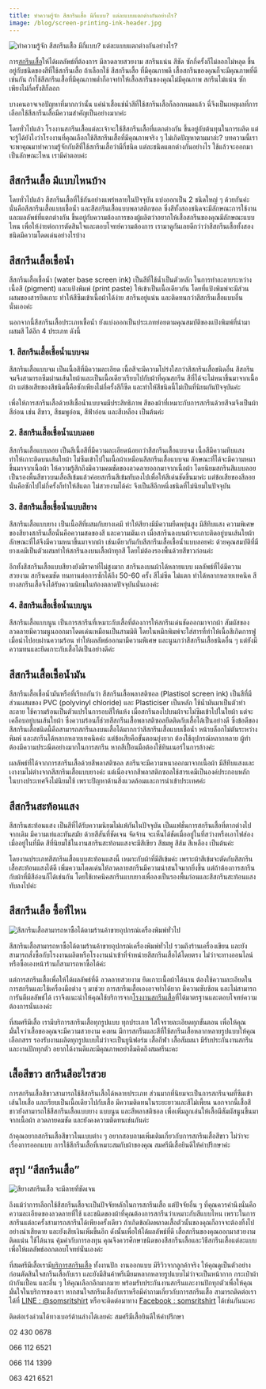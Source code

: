 ```yaml
---
title: ทำความรู้จัก สีสกรีนเสื้อ มีกี่แบบ? แต่ละแบบแตกต่างกันอย่างไร?
image: /blog/screen-printing-ink-header.jpg
---
```

![ทำความรู้จัก สีสกรีนเสื้อ มีกี่แบบ? แต่ละแบบแตกต่างกันอย่างไร?](/blog/screen-printing-ink-1.jpg)

การ[สกรีนเสื้อ](screen-t-shirt-service)ให้ได้ผลลัพธ์ที่ต้องการ มีลวดลายสวยงาม สกรีนแน่น สีชัด ซักกี่ครั้งก็ไม่ลอกไม่หลุด ขึ้นอยู่กับชนิดของสีที่ใช้สกรีนเสื้อ ถ้าเลือกใช้ สีสกรีนเสื้อ ที่มีคุณภาพดี เสื้อสกรีนของคุณก็จะมีคุณภาพที่ดีเช่นกัน ถ้าใช้สีสกรีนเสื้อที่มีคุณภาพต่ำก็อาจทำให้เสื้อสกรีนของคุณไม่มีคุณภาพ สกรีนไม่แน่น ซักเพียงไม่กี่ครั้งสีก็ลอก

บางคนอาจเจอปัญหาที่มากกว่านั้น แค่นำเสื้อแช่น้ำสีที่ใช้สกรีนเสื้อก็ลอกหมดแล้ว นี่จึงเป็นเหตุผลที่การเลือกใช้สีสกรีนเสื้อมีความสำคัญเป็นอย่างมากค่ะ

โดยทั่วไปแล้ว โรงงานสกรีนเสื้อแต่ละเจ้าจะใช้สีสกรีนเสื้อที่แตกต่างกัน ขึ้นอยู่กับต้นทุนในการผลิต แต่จะรู้ได้ยังไงว่าโรงงานที่คุณเลือกใช้สีสกรีนเสื้อที่มีคุณภาพจริง ๆ ไม่เกิดปัญหาตามมาล่ะ? บทความนี้เราจะพาคุณมาทำความรู้จักกับสีที่ใช้สกรีนเสื้อว่ามีกี่ชนิด แต่ละชนิดแตกต่างกันอย่างไร ใช้แล้วจะออกมาเป็นลักษณะไหน เรามีคำตอบค่ะ

## สีสกรีนเสื้อ มีแบบไหนบ้าง

โดยทั่วไปแล้ว สีสกรีนเสื้อที่ใช้กันอย่างแพร่หลายในปัจจุบัน แบ่งออกเป็น 2 ชนิดใหญ่ ๆ ด้วยกันค่ะ นั่นคือสีสกรีนเสื้อแบบเชื้อน้ำ และสีสกรีนเสื้อแบบพลาสติกซอล ซึ่งสีทั้งสองชนิดจะมีลักษณะการใช้งานและผลลัพธ์ที่แตกต่างกัน  ขึ้นอยู่กับความต้องการของผู้ผลิตว่าอยากให้เสื้อสกรีนของคุณมีลักษณะแบบไหน เพื่อให้ง่ายต่อการตัดสินใจและตอบโจทย์ความต้องการ เรามาดูกันเลยดีกว่าว่าสีสกรีนเสื้อทั้งสองชนิดมีความโดดเด่นอย่างไรบ้าง

## สีสกรีนเสื้อเชื้อน้ำ

สีสกรีนเสื้อเชื้อน้ำ (water base screen ink) เป็นสีที่ใช้น้ำเป็นตัวหลัก ในการทำละลายระหว่างเนื้อสี (pigment) และแป้งพิมพ์ (print paste) ให้เข้าเป็นเนื้อเดียวกัน โดยที่แป้งพิมพ์จะมีส่วนผสมของสารยึดเกาะ ทำให้สีซึมเข้าเนื้อผ้าได้ง่าย สกรีนอยู่แน่น และติดทนกว่าสีสกรีนเสื้อแบบอื่นนั่นเองค่ะ 

นอกจากนี้สีสกรีนเสื้อประเภทเชื้อน้ำ ยังแบ่งออกเป็นประเภทย่อยตามคุณสมบัติของแป้งพิมพ์ที่นำมาผสมสี ได้อีก 4 ประเภท ดังนี้

### 1. สีสกรีนเสื้อเชื้อน้ำแบบจม

สีสกรีนเสื้อแบบจม เป็นเนื้อสีที่มีความละเอียด เนื้อสีจะมีความโปร่งใสกว่าสีสกรีนเสื้อชนิดอื่น สีสกรีนจมจึงสามารถซึมผ่านเส้นใยผ้าและเป็นเนื้อเดียวเรียบไปกับผ้าที่คุณสกรีน สีที่ได้จะไม่หนาขึ้นมาจากเนื้อผ้า แต่ข้อเสียของสีชนิดนี้คือซักเพียงไม่กี่ครั้งสีก็ซีด และทำใหัสีชนิดนี้ไม่เป็นที่นิยมกันปัจจุบันค่ะ

เพื่อให้การสกรีนเสื้อด้วยสีเชื้อน้ำแบบจมมีประสิทธิภาพ สีของผ้าที่เหมาะกับการสกรีนด้วยสีจมจึงเป็นผ้าสีอ่อน เช่น สีขาว, สีชมพูอ่อน, สีฟ้าอ่อน และสีเหลือง เป็นต้นค่ะ

### 2. สีสกรีนเสื้อเชื้อน้ำแบบลอย

สีสกรีนเสื้อแบบลอย เป็นสีเนื้อสีที่มีความละเอียดน้อยกว่าสีสกรีนเสื้อแบบจม เนื้อสีมีความทึบแสง ทำให้เกาะติดบนเส้นใยผ้า ไม่ซึมเข้าไปในเนื้อผ้าเหมือนสีสกรีนเสื้อแบบจม ลักษณะที่ได้จะมีความหนาขึ้นมาจากเนื้อผ้า ให้ความรู้สึกถึงมีความคมชัดของลวดลายออกมาจากเนื้อผ้า โดยนิยมสกรีนสีแบบลอยเป็นรองพื้นสีขาวบนเสื้อสีเข้มแล้วค่อยสกรีนสีเข้มทับลงไปเพื่อให้สีเด่นชัดขึ้นมาค่ะ แต่ข้อเสียของสีลอยนั่นคือซักไปไม่กี่ครั้งก็ทำให้สีแตก ไม่สวยงามได้ค่ะ จึงเป็นสีอีกหนึ่งชนิดที่ไม่นิยมในปัจจุบัน

### 3. สีสกรีนเสื้อเชื้อน้ำแบบสียาง

สีสกรีนเสื้อแบบยาง เป็นเนื้อสีที่ผสมกับยางเคมี ทำให้สียางมีมีความยืดหยุ่นสูง มีสีทึบแสง ความพิเศษของสียางสกรีนเสื้อนั่นคือความสดของสี และความมันเงา เมื่อสกรีนลงบนผ้าจะเกาะติดอยู่บนเส้นใยผ้า ลักษณะที่ได้จึงมีความหนาขึ้นมาจากผ้า เช่นเดียวกันกับสีสกรีนเสื้อเชื้อน้ำแบบลอยค่ะ ด้วยคุณสมบัติที่มียางเคมีเป็นตัวผสมทำให้สกรีนลงบนเสื้อผ้าทุกสี โดยไม่ต้องรองพื้นด้วยสีขาวก่อนค่ะ

อีกทั้งสีสกรีนเสื้อแบบสียางยังมีราคาที่ไม่สูงมาก สกรีนลงบนผ้าได้หลายแบบ ผลลัพธ์ที่ได้มีความสวยงาม สกรีนคมชัด ทนทานต่อการซักได้ถึง 50-60 ครั้ง สีไม่ซีด ไม่แตก ทำได้หลากหลายเทคนิค สียางสกรีนเสื้อจึงได้รับความนิยมในท้องตลาดปัจจุบันนั่นเองค่ะ

### 4. สีสกรีนเสื้อเชื้อน้ำแบบนูน

สีสกรีนเสื้อแบบนูน เป็นการสกรีนที่เหมาะกับเสื้อที่ต้องการให้สกรีนเด่นชัดออกมาจากผ้า สัมผัสของลวดลายมีความนูนออกมาโดดเด่นเหมือนเป็นสามมิติ โดยในหมึกพิมพ์จะใส่สารที่ทำให้เนื้อสีเกิดการฟูเมื่อนำไปอบผ่านความร้อน ทำให้ผลลัพธ์ออกมามีความพิเศษ และนูนกว่าสีสกรีนเสื้อชนิดอื่น ๆ แต่ยังมีความทนและยึดเกาะกับเสื้อได้เป็นอย่างดีค่ะ

## สีสกรีนเสื้อเชื้อน้ำมัน

สีสกรีนเสื้อเชื้อน้ำมันหรือที่เรียกกันว่า สีสกรีนเสื้อพลาสติซอล (Plastisol screen ink) เป็นสีที่มีส่วนผสมของ PVC (polyvinyl chloride) และ Plasticiser เป็นหลัก ใช้น้ำมันมาเป็นตัวทำละลาย ใช้ความร้อนเป็นตัวแปรในการอบสีให้แห้ง เมื่อสกรีนลงไปบนผ้าจะไม่ซึมเข้าไปในใยผ้า แต่จะเคลือบอยู่บนเส้นใยผ้า ซึ่งความร้อนก็ช่วยสีสกรีนเสื้อพลาสติซอลยึดติดกับเสื้อได้เป็นอย่างดี ซึ่งข้อดีของสีสกรีนเสื้อชนิดนี้คือสามารถสกรีนลงบนเสื้อได้มากกว่าสีสกรีนเสื้อแบบเชื้อน้ำ หน้าบล็อกไม่ตันระหว่างพิมพ์ และสกรีนได้หลากหลายเทคนิคค่ะ แต่ข้อเสียคือขั้นตอนยุ่งยาก ต้องใช้อุปกรณ์หลากหลาย ผู้ทำต้องมีความประณีตอย่างมากในการสกรีน หากสีเปื้อนมือต้องใช้ทินเนอร์ในการล้างค่ะ

ผลลัพธ์ที่ได้จากการสกรีนเสื้อด้วยสีพลาสติซอล สกรีนจะมีความหนาออกมาจากเนื้อผ้า มีสีทึบแสงและเงางามไม่ต่างจากสีสกรีนเสื้อแบบยางค่ะ แต่เนื่องจากสีพลาสติกซอลใช้สารเคมีเป็นองค์ประกอบหลัก ในบางประเทศจึงไม่นิยมใช้ เพราะปัญหาด้านสิ่งแวดล้อมและการนำเข้าประเทศค่ะ

## สีสกรีนสะท้อนแสง

สีสกรีนสะท้อนแสง เป็นสีที่ได้รับความนิยมไม่แพ้กันในปัจจุบัน เป็นแฟชั่นการสกรีนเสื้อที่ตากต่างไปจากเดิม มีความเท่และทันสมัย ด้วยสีสันที่ชัดเจน จัดจ้าน จะเห็นได้ชัดเมื่ออยู่ในที่สว่างหรือเอาไฟส่องเมื่ออยู่ในที่มืด สีที่นิยมใช้ในงานสกรีนสะท้อนแสงจะมีสีเขียว สีชมพู สีส้ม สีเหลือง เป็นต้นค่ะ

โดยงานประเภทสีสกรีนเสื้อแบบสะท้อนแสงนี้ เหมาะกับผ้าที่มีสีเข้มค่ะ เพราะผ้าสีเข้มจะตัดกับสีสกรีนเสื้อสะท้อนแสงได้ดี เพิ่มความโดดเด่นให้ลวดลายสกรีนมีความน่าสนใจมากยิ่งขึ้น แต่ถ้าต้องการสกรีนกับผ้าที่มีสีอ่อนก็ได้เช่นกัน โดยใช้เทคนิคสกรีนแบบยางเพื่อลงเป็นรองพื้นก่อนและสีสกรีนสะท้อนแสงทับลงไปค่ะ

## สีสกรีนเสื้อ ซื้อที่ไหน

![สีสกรีนเสื้อสามารถหาซื้อได้ตามร้านค้าขายอุปกรณ์เครื่องพิมพ์ทั่วไป](/blog/screen-printing-ink-2.jpg)

สีสกรีนเสื้อสามารถหาซื้อได้ตามร้านค้าขายอุปกรณ์เครื่องพิมพ์ทั่วไป รวมถึงร้านเครื่องเขียน และยังสามารถสั่งซื้อกับโรงงานผลิตหรือโรงงานนำเข้าที่จำหน่ายสีสกรีนเสื้อได้โดยตรง ไม่ว่าจะทางออนไลน์หรือซื้อเองหน้าร้านก็สามารถหาซื้อได้ค่ะ 

แต่การสกรีนเสื้อเพื่อให้ได้ผลลัพธ์ที่ดี ลวดลายสวยงาม ยึดเกาะเนื้อผ้าได้นาน ต้องใช้ความละเอียดในการสกรีนและใช้เครื่องมือต่าง ๆ มาช่วย การสกรีนเสื้อเองอาจทำได้ยาก มีความซับซ้อน และไม่สามารถการันตีผลลัพธ์ได้ เราจึงแนะนำให้คุณใช้บริการจาก[โรงงานสกรีนเสื้อ](/)ที่ได้มาตรฐานและตอบโจทย์ความต้องการนั่นเองค่ะ

ที่สมศรีมีเสื้อ เรามีบริการสกรีนเสื้อทุกรูปแบบ ทุกประเภท ใส่ใจรายละเอียดทุกขั้นตอน เพื่อให้คุณมั่นใจว่าเสื้อของคุณจะมีความสวยงาม คงทน มีการสกรีนและสีที่ใช้สกรีนเสื้อหลากหลายรูปแบบให้คุณเลือกสรร รองรับงานผลิตทุกรูปแบบไม่ว่าจะเป็นยูนิฟอร์ม เสื้อกีฬา เสื้อสัมมนา มีรับประกันงานสกรีนและงานปักทุกตัว อยากได้งานดีและมีคุณภาพอย่าลืมคิดถึงสมศรีนะคะ

## เสื้อสีขาว สกรีนสีอะไรสวย

การสกรีนเสื้อสีขาวสามารถใช้สีสกรีนเสื้อได้หลายประเภท ส่วนมากที่นิยมจะเป็นการสกรีนจมที่ซึมเข้าเส้นใยเสื้อ และเรียบเป็นเนื้อเดียวไปกับเสื้อ มีความติดทนในระยะยาวและสีไม่เพี้ยน นอกจากนี้เสื้อสีขาวยังสามารถใช้สีสกรีนเสื้อแบบยาง แบบนูน และสีพลาสติซอล เพื่อเพิ่มลูกเล่นให้เสื้อมีสัมผัสนูนขึ้นมาจากเนื้อผ้า ลวดลายคมชัด และยังคงความติดทนเช่นกันค่ะ 

ถ้าคุณอยากสกรีนเสื้อสีขาวในแบบต่าง ๆ อยากสอบถามเพิ่มเติมเกี่ยวกับการสกรีนเสื้อสีขาว ไม่ว่าจะเรื่องการออกแบบ การใช้สีกรีนเสื้อที่เหมาะสมกับผ้าของคุณ สมศรีมีเสื้อยินดีให้คำปรึกษาค่ะ

## สรุป “สีสกรีนเสื้อ”

![สียางสกรีนเสื้อ จะมีลายที่ชัดเจน](/blog/screen-printing-ink-3.jpg)

ถึงแม้ว่าการเลือกใช้สีสกรีนเสื้อจะเป็นปัจจัยหลักในการสกรีนเสื้อ แต่ปัจจัยอื่น ๆ ที่คุณควรคำนึงนั่นคือความละเอียดของลวดลายที่ใช้ และชนิดของผ้าที่คุณต้องการสกรีนว่าเหมาะกับสีแบบไหน เพราะในการสกรีนแต่ละครั้งสามารถสกรีนได้เพียงครั้งเดียว ถ้าเกิดข้อผิดพลาดเสื้อตัวนั้นของคุณก็อาจจะต้องทิ้งไปอย่างน่าเสียดาย และยังเสียเงินเพิ่มขึ้นอีก ดังนั้นเพื่อให้ได้ผลลัพธ์ที่ดี เสื้อสกรีนของคุณออกมาสวยงาม ติดแน่น ใช้ได้นาน คุ้มค่ากับการลงทุน คุณจึงควรศึกษาชนิดของสีสกรีนเสื้อและวิธีสกรีนเสื้อแต่ละแบบ เพื่อให้ผลลัพธ์ออกตอบโจทย์นั่นเองค่ะ

ที่สมศรีมีเสื้อเรามี[บริการสกรีนเสื้อ](screen-t-shirt-service) ทั้งงานปัก งานออกแบบ มีรีวิวจากลูกค้าจริง ให้คุณดูเป็นตัวอย่างก่อนตัดสินใจสกรีนเสื้อกับเรา และยังมีสินค้าพรีเมียมหลากหลายรูปแบบไม่ว่าจะเป็นหน้ากาก กระเป๋าผ้า ผ้ากันเปื้อน และอื่น ๆ ให้คุณเลือกอีกมากมาย พร้อมรับประกันงานสกรีนและงานปักทุกตัวเพื่อให้คุณมั่นใจในบริการของเรา หากสนใจสกรีนเสื้อกับเราหรือมีคำถามเกี่ยวกับการสกรีนเสื้อ สามารถติดต่อเราได้ที่ [LINE : @somsritshirt](https://page.line.me/diz8986o?openQrModal=true) หรือจะติดต่อมาทาง [Facebook : somsritshirt](https://www.facebook.com/somsritshirt) ได้เช่นกันนะคะ

ติดต่อเร่งด่วนได้ทางเบอร์ด้านล่างได้เลยค่ะ สมศรีมีเสื้อยินดีให้คำปรึกษา

02 430 0678

066 112 6521

066 114 1399

063 421 6521
